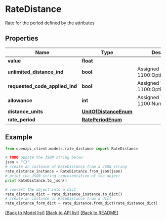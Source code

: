 # RateDistance

Rate for the period defined by the attributes

## Properties
Name | Type | Description | Notes
------------ | ------------- | ------------- | -------------
**value** | **float** |  | [optional] 
**unlimited_distance_ind** | **bool** | Assigned Type: c-1100:OptionalIndicator | [optional] 
**requested_code_applied_ind** | **bool** | Assigned Type: c-1100:OptionalIndicator | [optional] 
**allowance** | **int** | Assigned Type: c-1100:NumberTripleDigit | [optional] 
**distance_units** | [**UnitOfDistanceEnum**](UnitOfDistanceEnum.md) |  | [optional] 
**rate_period** | [**RatePeriodEnum**](RatePeriodEnum.md) |  | [optional] 

## Example

```python
from openapi_client.models.rate_distance import RateDistance

# TODO update the JSON string below
json = "{}"
# create an instance of RateDistance from a JSON string
rate_distance_instance = RateDistance.from_json(json)
# print the JSON string representation of the object
print RateDistance.to_json()

# convert the object into a dict
rate_distance_dict = rate_distance_instance.to_dict()
# create an instance of RateDistance from a dict
rate_distance_form_dict = rate_distance.from_dict(rate_distance_dict)
```
[[Back to Model list]](../README.md#documentation-for-models) [[Back to API list]](../README.md#documentation-for-api-endpoints) [[Back to README]](../README.md)


